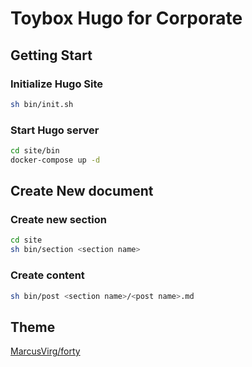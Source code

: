 # Toybox Hugo for Corporate

## Getting Start

### Initialize Hugo Site
```bash
sh bin/init.sh
```

### Start Hugo server
```bash
cd site/bin
docker-compose up -d
```

## Create New document

### Create new section
```bash
cd site
sh bin/section <section name>
```

### Create content
```bash
sh bin/post <section name>/<post name>.md
```

## Theme

[MarcusVirg/forty](https://github.com/MarcusVirg/forty)
